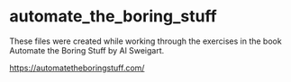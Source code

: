 # automate_the_boring_stuff

These files were created while working through the exercises in the book Automate the Boring Stuff by Al Sweigart.

https://automatetheboringstuff.com/
